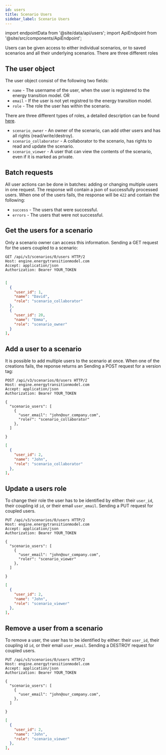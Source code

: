 ```yaml
---
id: users
title: Scenario Users
sidebar_label: Scenario Users
---
```


import endpointData from '@site/data/api/users';
import ApiEndpoint from '@site/src/components/ApiEndpoint';

Users can be given access to either individual scenarios, or to saved scenarios and all their
underlying scenarios. There are three different roles

## The user object

The user object consist of the following two fields:

* `name` - The username of the user, when the user is registered to the energy transition model. OR
* `email` - If the user is not yet registred to the energy transition model.
* `role` - The role the user has within the scenario.

There are three different types of roles, a detailed description can be found [here](docs/main/managing_scenarios).

* `scenario_owner` - An owner of the scenario, can add other users and has all rights (read/write/destroy).
* `scenario_collaborator` - A collaborator to the scenario, has rights to read and update the scenario.
* `scenario_viewer` - A user that can view the contents of the scenario, even if it is marked as private.

## Batch requests

All user actions can be done in batches: adding or changing multiple users in one request. The response will contain a json of successfully processed users. When one of the users fails, the response will be `422` and contain the following:

* `success` - The users that were successful.
* `errors` - The users that were not successful.

## Get the users for a scenario

Only a scenario owner can access this information.
Sending a GET request for the users coupled to a scenario:

<ApiEndpoint data={endpointData.index} />

```http title="Example request"
GET /api/v3/scenarios/0/users HTTP/2
Host: engine.energytransitionmodel.com
Accept: application/json
Authorization: Bearer YOUR_TOKEN
```

```json title="Example response"

[
  {
    "user_id": 1,
    "name": "David",
    "role": "scenario_collaborator"
  },
  {
    "user_id": 20,
    "name": "Emma",
    "role": "scenario_owner"
  }
],

```

## Add a user to a scenario

It is possible to add multiple users to the scenario at once.
When one of the creations fails, the reponse returns an
Sending a POST request for a version tag:

<ApiEndpoint data={endpointData.create} />

```http title="Example request"
POST /api/v3/scenarios/0/users HTTP/2
Host: engine.energytransitionmodel.com
Accept: application/json
Authorization: Bearer YOUR_TOKEN

{
  "scenario_users": [
    {
      "user_email": "john@our_company.com",
      "roler": "scenario_collaborator"
    },
  ]

}
```

```json title="Example response"
[
  {
    "user_id": 2,
    "name": "John",
    "role": "scenario_collaborator"
  },
],
```

## Update a users role

To change their role the user has to be identified by either: their `user_id`, their coupling id `id`, or their email `user_email`.
Sending a PUT request for coupled users.


<ApiEndpoint data={endpointData.update} />

```http title="Example request"
PUT /api/v3/scenarios/0/users HTTP/2
Host: engine.energytransitionmodel.com
Accept: application/json
Authorization: Bearer YOUR_TOKEN

{
  "scenario_users": [
    {
      "user_email": "john@our_company.com",
      "roler": "scenario_viewer"
    },
  ]

}
```

```json title="Example response"
[
  {
    "user_id": 2,
    "name": "John",
    "role": "scenario_viewer"
  },
],
```

## Remove a user from a scenario

To remove a user, the user has to be identified by either: their `user_id`, their coupling id `id`, or their email `user_email`.
Sending a DESTROY request for coupled users.

<ApiEndpoint data={endpointData.update} />

```http title="Example request"
PUT /api/v3/scenarios/0/users HTTP/2
Host: engine.energytransitionmodel.com
Accept: application/json
Authorization: Bearer YOUR_TOKEN

{
  "scenario_users": [
    {
      "user_email": "john@our_company.com",
    },
  ]

}
```

```json title="Example response"
[
  {
    "user_id": 2,
    "name": "John",
    "role": "scenario_viewer"
  },
],
```
